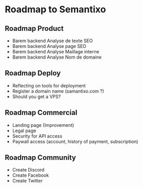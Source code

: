 # Roadmap to Semantixo

## Roadmap Product

- Barem backend Analyse de texte SEO 
- Barem backend Analyse page SEO
- Barem backend Analyse Maillage interne
- Barem backend Analyse Nom de domaine

## Roadmap Deploy

- Reflecting on tools for deployment
- Register a domain name (samantixo.com ?)
- Should you get a VPS?

## Roadmap Commercial

- Landing page (Improvement)
- Legal page
- Security for API access
- Paywall access (account, history of payment, subscription)

## Roadmap Community

- Create Discord 
- Create Facebook 
- Create Twitter  
